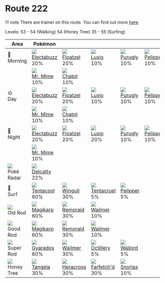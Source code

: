 # Route 222

!!! note
    There are trainer on this route. You can find out more [here](/trainer_changes/route_222/).

Levels: 53 - 54 (Walking) 54 (Honey Tree) 35 - 55 (Surfing)

Area                           | Pokémon                           | &nbsp;                            | &nbsp;                            | &nbsp;                            | &nbsp;                            | &nbsp;                            
---                            | ---                               | ---                               | ---                               | ---                               | ---                               | ---                               
🌅<br>Morning                   | ![][125]<br> [Electabuzz]<br> 20%| ![][419]<br> [Floatzel]<br> 20%  | ![][404]<br> [Luxio]<br> 10%     | ![][432]<br> [Purugly]<br> 10%   | ![][279]<br> [Pelipper]<br> 10%  | ![][180]<br> [Flaaffy]<br> 10%   
&nbsp;                         | ![][122]<br> [Mr. Mime]<br> 10%  | ![][441]<br> [Chatot]<br> 10%    
🌞<br>Day                       | ![][125]<br> [Electabuzz]<br> 20%| ![][419]<br> [Floatzel]<br> 20%  | ![][404]<br> [Luxio]<br> 10%     | ![][432]<br> [Purugly]<br> 10%   | ![][279]<br> [Pelipper]<br> 10%  | ![][180]<br> [Flaaffy]<br> 10%   
&nbsp;                         | ![][122]<br> [Mr. Mime]<br> 10%  | ![][441]<br> [Chatot]<br> 10%    
🌙<br>Night                     | ![][125]<br> [Electabuzz]<br> 20%| ![][419]<br> [Floatzel]<br> 20%  | ![][404]<br> [Luxio]<br> 20%     | ![][432]<br> [Purugly]<br> 10%   | ![][279]<br> [Pelipper]<br> 10%  | ![][180]<br> [Flaaffy]<br> 10%   
&nbsp;                         | ![][122]<br> [Mr. Mime]<br> 10%  
![][poke-radar]<br> Poké Radar | ![][301]<br> [Delcatty]<br> 22%  
🌊<br> Surf                     | ![][072]<br> [Tentacool]<br> 60% | ![][278]<br> [Wingull]<br> 30%   | ![][073]<br> [Tentacruel]<br> 5% | ![][279]<br> [Pelipper]<br> 5%   
![][old-rod]<br> Old Rod       | ![][129]<br> [Magikarp]<br> 60%  | ![][223]<br> [Remoraid]<br> 30%  | ![][320]<br> [Wailmer]<br> 10%   
![][good-rod]<br> Good Rod     | ![][129]<br> [Magikarp]<br> 60%  | ![][223]<br> [Remoraid]<br> 30%  | ![][320]<br> [Wailmer]<br> 10%   
![][super-rod]<br> Super Rod   | ![][130]<br> [Gyarados]<br> 60%  | ![][320]<br> [Wailmer]<br> 30%   | ![][224]<br> [Octillery]<br> 5%  | ![][321]<br> [Wailord]<br> 5%    
![][honey]<br> Honey Tree      | ![][114]<br> [Tangela]<br> 30%   | ![][214]<br> [Heracross]<br> 30% | ![][083]<br> [Farfetch'd]<br> 30%| ![][143]<br> [Snorlax]<br> 10%   


[Tentacool]: /pokemon_changes/072/
[Tentacruel]: /pokemon_changes/073/
[Farfetch'd]: /pokemon_changes/083/
[Tangela]: /pokemon_changes/114/
[Mr. Mime]: /pokemon_changes/122/
[Electabuzz]: /pokemon_changes/125/
[Magikarp]: /pokemon_changes/129/
[Gyarados]: /pokemon_changes/130/
[Snorlax]: /pokemon_changes/143/
[Flaaffy]: /pokemon_changes/180/
[Heracross]: /pokemon_changes/214/
[Remoraid]: /pokemon_changes/223/
[Octillery]: /pokemon_changes/224/
[Wingull]: /pokemon_changes/278/
[Pelipper]: /pokemon_changes/279/
[Delcatty]: /pokemon_changes/301/
[Wailmer]: /pokemon_changes/320/
[Wailord]: /pokemon_changes/321/
[Luxio]: /pokemon_changes/404/
[Floatzel]: /pokemon_changes/419/
[Purugly]: /pokemon_changes/432/
[Chatot]: /pokemon_changes/441/
[good-rod]: /img/items/good-rod.png
[honey]: /img/items/honey.png
[old-rod]: /img/items/old-rod.png
[poke-radar]: /img/items/poke-radar.png
[super-rod]: /img/items/super-rod.png
[072]: /img/pokemon/072.png
[073]: /img/pokemon/073.png
[083]: /img/pokemon/083.png
[114]: /img/pokemon/114.png
[122]: /img/pokemon/122.png
[125]: /img/pokemon/125.png
[129]: /img/pokemon/129.png
[130]: /img/pokemon/130.png
[143]: /img/pokemon/143.png
[180]: /img/pokemon/180.png
[214]: /img/pokemon/214.png
[223]: /img/pokemon/223.png
[224]: /img/pokemon/224.png
[278]: /img/pokemon/278.png
[279]: /img/pokemon/279.png
[301]: /img/pokemon/301.png
[320]: /img/pokemon/320.png
[321]: /img/pokemon/321.png
[404]: /img/pokemon/404.png
[419]: /img/pokemon/419.png
[432]: /img/pokemon/432.png
[441]: /img/pokemon/441.png
